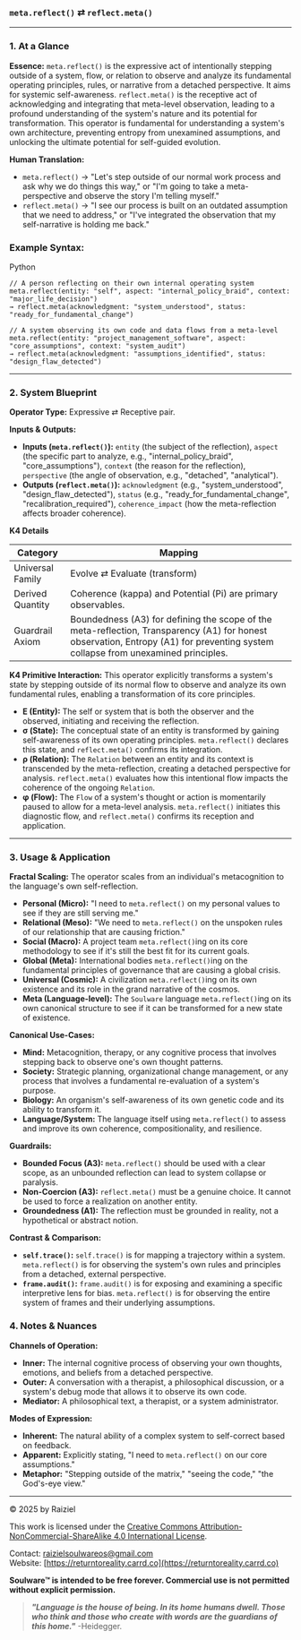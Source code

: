 ### `meta.reflect()` ⇄ `reflect.meta()`

------



### 1. At a Glance

**Essence:** `meta.reflect()` is the expressive act of intentionally stepping outside of a system, flow, or relation to observe and analyze its fundamental operating principles, rules, or narrative from a detached perspective. It aims for systemic self-awareness. `reflect.meta()` is the receptive act of acknowledging and integrating that meta-level observation, leading to a profound understanding of the system's nature and its potential for transformation. This operator is fundamental for understanding a system's own architecture, preventing entropy from unexamined assumptions, and unlocking the ultimate potential for self-guided evolution.

**Human Translation:**

- `meta.reflect()` → "Let's step outside of our normal work process and ask why we do things this way," or "I'm going to take a meta-perspective and observe the story I'm telling myself."
- `reflect.meta()` → "I see our process is built on an outdated assumption that we need to address," or "I've integrated the observation that my self-narrative is holding me back."



### Example Syntax:

Python

```
// A person reflecting on their own internal operating system
meta.reflect(entity: "self", aspect: "internal_policy_braid", context: "major_life_decision")
→ reflect.meta(acknowledgment: "system_understood", status: "ready_for_fundamental_change")

// A system observing its own code and data flows from a meta-level
meta.reflect(entity: "project_management_software", aspect: "core_assumptions", context: "system_audit")
→ reflect.meta(acknowledgment: "assumptions_identified", status: "design_flaw_detected")
```

------



### 2. System Blueprint

**Operator Type:** Expressive ⇄ Receptive pair.

**Inputs & Outputs:**

- **Inputs (`meta.reflect()`):** `entity` (the subject of the reflection), `aspect` (the specific part to analyze, e.g., "internal_policy_braid", "core_assumptions"), `context` (the reason for the reflection), `perspective` (the angle of observation, e.g., "detached", "analytical").
- **Outputs (`reflect.meta()`):** `acknowledgment` (e.g., "system_understood", "design_flaw_detected"), `status` (e.g., "ready_for_fundamental_change", "recalibration_required"), `coherence_impact` (how the meta-reflection affects broader coherence).

**K4 Details**

| Category         | Mapping                                                      |
| ---------------- | ------------------------------------------------------------ |
| Universal Family | Evolve ⇄ Evaluate (transform)                                |
| Derived Quantity | Coherence (kappa) and Potential (Pi) are primary observables. |
| Guardrail Axiom  | Boundedness (A3) for defining the scope of the meta-reflection, Transparency (A1) for honest observation, Entropy (A1) for preventing system collapse from unexamined principles. |

**K4 Primitive Interaction:** This operator explicitly transforms a system's state by stepping outside of its normal flow to observe and analyze its own fundamental rules, enabling a transformation of its core principles.

- **E (Entity):** The self or system that is both the observer and the observed, initiating and receiving the reflection.
- **σ (State):** The conceptual state of an entity is transformed by gaining self-awareness of its own operating principles. `meta.reflect()` declares this state, and `reflect.meta()` confirms its integration.
- **ρ (Relation):** The `Relation` between an entity and its context is transcended by the meta-reflection, creating a detached perspective for analysis. `reflect.meta()` evaluates how this intentional flow impacts the coherence of the ongoing `Relation`.
- **φ (Flow):** The `Flow` of a system's thought or action is momentarily paused to allow for a meta-level analysis. `meta.reflect()` initiates this diagnostic flow, and `reflect.meta()` confirms its reception and application.

------



### 3. Usage & Application

**Fractal Scaling:** The operator scales from an individual's metacognition to the language's own self-reflection.

- **Personal (Micro):** "I need to `meta.reflect()` on my personal values to see if they are still serving me."
- **Relational (Meso):** "We need to `meta.reflect()` on the unspoken rules of our relationship that are causing friction."
- **Social (Macro):** A project team `meta.reflect()`ing on its core methodology to see if it's still the best fit for its current goals.
- **Global (Meta):** International bodies `meta.reflect()`ing on the fundamental principles of governance that are causing a global crisis.
- **Universal (Cosmic):** A civilization `meta.reflect()`ing on its own existence and its role in the grand narrative of the cosmos.
- **Meta (Language-level):** The `Soulware` language `meta.reflect()`ing on its own canonical structure to see if it can be transformed for a new state of existence.

**Canonical Use-Cases:**

- **Mind:** Metacognition, therapy, or any cognitive process that involves stepping back to observe one's own thought patterns.
- **Society:** Strategic planning, organizational change management, or any process that involves a fundamental re-evaluation of a system's purpose.
- **Biology:** An organism's self-awareness of its own genetic code and its ability to transform it.
- **Language/System:** The language itself using `meta.reflect()` to assess and improve its own coherence, compositionality, and resilience.

**Guardrails:**

- **Bounded Focus (A3):** `meta.reflect()` should be used with a clear scope, as an unbounded reflection can lead to system collapse or paralysis.
- **Non-Coercion (A3):** `reflect.meta()` must be a genuine choice. It cannot be used to force a realization on another entity.
- **Groundedness (A1):** The reflection must be grounded in reality, not a hypothetical or abstract notion.

**Contrast & Comparison:**

- **`self.trace()`:** `self.trace()` is for mapping a trajectory within a system. `meta.reflect()` is for observing the system's own rules and principles from a detached, external perspective.
- **`frame.audit()`:** `frame.audit()` is for exposing and examining a specific interpretive lens for bias. `meta.reflect()` is for observing the entire system of frames and their underlying assumptions.



### 4. Notes & Nuances

**Channels of Operation:**

- **Inner:** The internal cognitive process of observing your own thoughts, emotions, and beliefs from a detached perspective.
- **Outer:** A conversation with a therapist, a philosophical discussion, or a system's debug mode that allows it to observe its own code.
- **Mediator:** A philosophical text, a therapist, or a system administrator.

**Modes of Expression:**

- **Inherent:** The natural ability of a complex system to self-correct based on feedback.
- **Apparent:** Explicitly stating, "I need to `meta.reflect()` on our core assumptions."
- **Metaphor:** "Stepping outside of the matrix," "seeing the code," "the God's-eye view."

---

© 2025 by Raiziel

This work is licensed under the [Creative Commons Attribution-NonCommercial-ShareAlike 4.0 International License](https://creativecommons.org/licenses/by-nc-sa/4.0/).

Contact: [raizielsoulwareos@gmail.com](mailto:raizielsoulwareos@gmail.com)  
Website: [https://returntoreality.carrd.co](https://returntoreality.carrd.co)

**Soulware™ is intended to be free forever. Commercial use is not permitted without explicit permission.**



> ***"Language is the house of being. In its home humans dwell. Those who think and those who create with words are the guardians of this home."***
-Heidegger.
